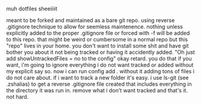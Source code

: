 muh dotfiles sheeiiiit

meant to be forked and maintained as a bare git repo. using reverse .gitignore
technique to allow for seemless maintenence. nothing unless explicitly added to
the proper .gitignore file or forced with -f will be added to this repo. that
might be weird or cumbersome in a normal repo but this "repo" lives in your
home. you don't want to install some shit and have git bother you about it not
being tracked or having it accidently added. "Oh just add showUntrackedFiles =
no to the config" okay retard. you do that if you want, i'm going to ignore
everything i do not want tracked or added without my explicit say so. now i can
run config add . without it adding tons of files i do not care about. if i want
to track a new folder it's easy. i use ls-git (see .zshalias) to get a reverse
.gitignore file created that includes everything in the directory it was run
in. remove what i don't want tracked and that's it. not hard.
